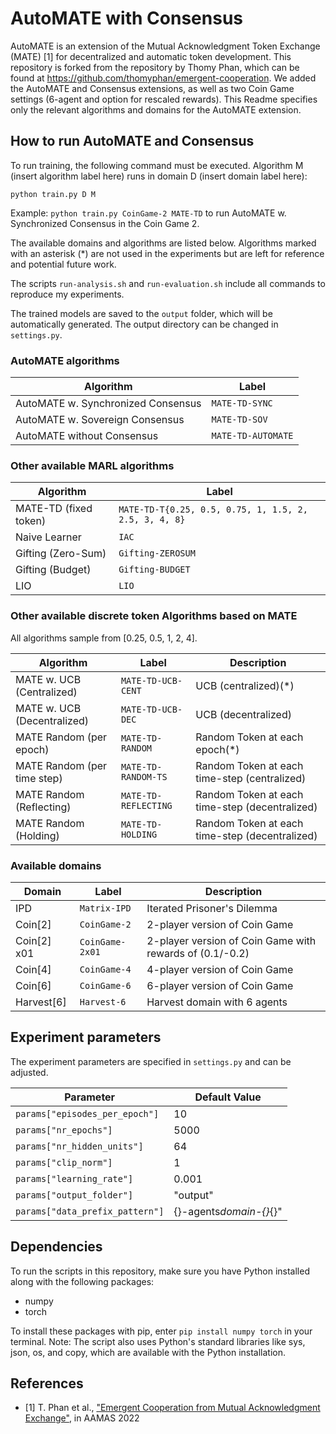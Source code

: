 # AutoMATE with Consensus

AutoMATE is an extension of the Mutual Acknowledgment Token Exchange (MATE) [1] for decentralized and automatic token development. This repository is forked from the repository by Thomy Phan, which can be found at https://github.com/thomyphan/emergent-cooperation. We added the AutoMATE and Consensus extensions, as well as two Coin Game settings (6-agent and option for rescaled rewards). This Readme specifies only the relevant algorithms and domains for the AutoMATE extension.

## How to run AutoMATE and Consensus

To run training, the following command must be executed. Algorithm M (insert algorithm label here) runs in domain D (insert domain label here):

`python train.py D M`

Example: `python train.py CoinGame-2 MATE-TD` to run AutoMATE w. Synchronized Consensus in the Coin Game 2.

The available domains and algorithms are listed below. Algorithms marked with an asterisk (\*) are not used in the experiments but are left for reference and potential future work.

The scripts `run-analysis.sh` and `run-evaluation.sh` include all commands to reproduce my experiments.

The trained models are saved to the `output` folder, which will be automatically generated. The output directory can be changed in `settings.py`.

### AutoMATE algorithms

| Algorithm                          | Label              |
| ---------------------------------- | ------------------ |
| AutoMATE w. Synchronized Consensus | `MATE-TD-SYNC`     |
| AutoMATE w. Sovereign Consensus    | `MATE-TD-SOV`      |
| AutoMATE without Consensus         | `MATE-TD-AUTOMATE` |

### Other available MARL algorithms

| Algorithm             | Label                                                 |
| --------------------- | ----------------------------------------------------- |
| MATE-TD (fixed token) | `MATE-TD-T{0.25, 0.5, 0.75, 1, 1.5, 2, 2.5, 3, 4, 8}` |
| Naive Learner         | `IAC`                                                 |
| Gifting (Zero-Sum)    | `Gifting-ZEROSUM`                                     |
| Gifting (Budget)      | `Gifting-BUDGET`                                      |
| LIO                   | `LIO`                                                 |

### Other available discrete token Algorithms based on MATE

All algorithms sample from [0.25, 0.5, 1, 2, 4].

| Algorithm                   | Label                | Description                                    |
| --------------------------- | -------------------- | ---------------------------------------------- |
| MATE w. UCB (Centralized)   | `MATE-TD-UCB-CENT`   | UCB (centralized)(\*)                          |
| MATE w. UCB (Decentralized) | `MATE-TD-UCB-DEC`    | UCB (decentralized)                            |
| MATE Random (per epoch)     | `MATE-TD-RANDOM`     | Random Token at each epoch(\*)                 |
| MATE Random (per time step) | `MATE-TD-RANDOM-TS`  | Random Token at each time-step (centralized)   |
| MATE Random (Reflecting)    | `MATE-TD-REFLECTING` | Random Token at each time-step (decentralized) |
| MATE Random (Holding)       | `MATE-TD-HOLDING`    | Random Token at each time-step (decentralized) |

### Available domains

| Domain      | Label           | Description                                              |
| ----------- | --------------- | -------------------------------------------------------- |
| IPD         | `Matrix-IPD`    | Iterated Prisoner's Dilemma                              |
| Coin[2]     | `CoinGame-2`    | 2-player version of Coin Game                            |
| Coin[2] x01 | `CoinGame-2x01` | 2-player version of Coin Game with rewards of (0.1/-0.2) |
| Coin[4]     | `CoinGame-4`    | 4-player version of Coin Game                            |
| Coin[6]     | `CoinGame-6`    | 6-player version of Coin Game                            |
| Harvest[6]  | `Harvest-6`     | Harvest domain with 6 agents                             |

## Experiment parameters

The experiment parameters are specified in `settings.py` and can be adjusted.

| Parameter                       | Default Value           |
| ------------------------------- | ----------------------- |
| `params["episodes_per_epoch"]`  | 10                      |
| `params["nr_epochs"]`           | 5000                    |
| `params["nr_hidden_units"]`     | 64                      |
| `params["clip_norm"]`           | 1                       |
| `params["learning_rate"]`       | 0.001                   |
| `params["output_folder"]`       | "output"                |
| `params["data_prefix_pattern"]` | {}-agents*domain-{}*{}" |

## Dependencies

To run the scripts in this repository, make sure you have Python installed along with the following packages:

- numpy
- torch

To install these packages with pip, enter `pip install numpy torch` in your terminal.
Note: The script also uses Python's standard libraries like sys, json, os, and copy, which are available with the Python installation.

## References

- [1] T. Phan et al., ["Emergent Cooperation from Mutual Acknowledgment Exchange"](https://ifaamas.org/Proceedings/aamas2022/pdfs/p1047.pdf), in AAMAS 2022

